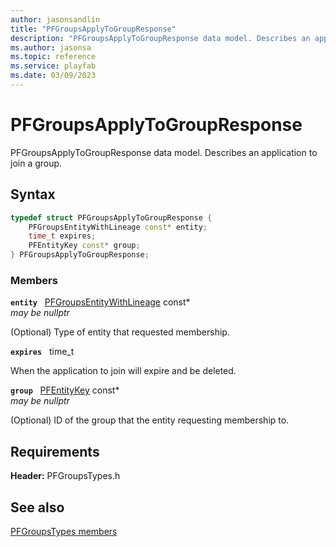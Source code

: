 ```yaml
---
author: jasonsandlin
title: "PFGroupsApplyToGroupResponse"
description: "PFGroupsApplyToGroupResponse data model. Describes an application to join a group."
ms.author: jasonsa
ms.topic: reference
ms.service: playfab
ms.date: 03/09/2023
---
```


# PFGroupsApplyToGroupResponse  

PFGroupsApplyToGroupResponse data model. Describes an application to join a group.  

## Syntax  
  
```cpp
typedef struct PFGroupsApplyToGroupResponse {  
    PFGroupsEntityWithLineage const* entity;  
    time_t expires;  
    PFEntityKey const* group;  
} PFGroupsApplyToGroupResponse;  
```
  
### Members  
  
**`entity`** &nbsp; [PFGroupsEntityWithLineage](pfgroupsentitywithlineage.md) const*  
*may be nullptr*  
  
(Optional) Type of entity that requested membership.
  
**`expires`** &nbsp; time_t  
  
When the application to join will expire and be deleted.
  
**`group`** &nbsp; [PFEntityKey](../../pftypes/structs/pfentitykey-c.md) const*  
*may be nullptr*  
  
(Optional) ID of the group that the entity requesting membership to.
  
  
## Requirements  
  
**Header:** PFGroupsTypes.h
  
## See also  
[PFGroupsTypes members](../pfgroupstypes_members.md)  

  
  
